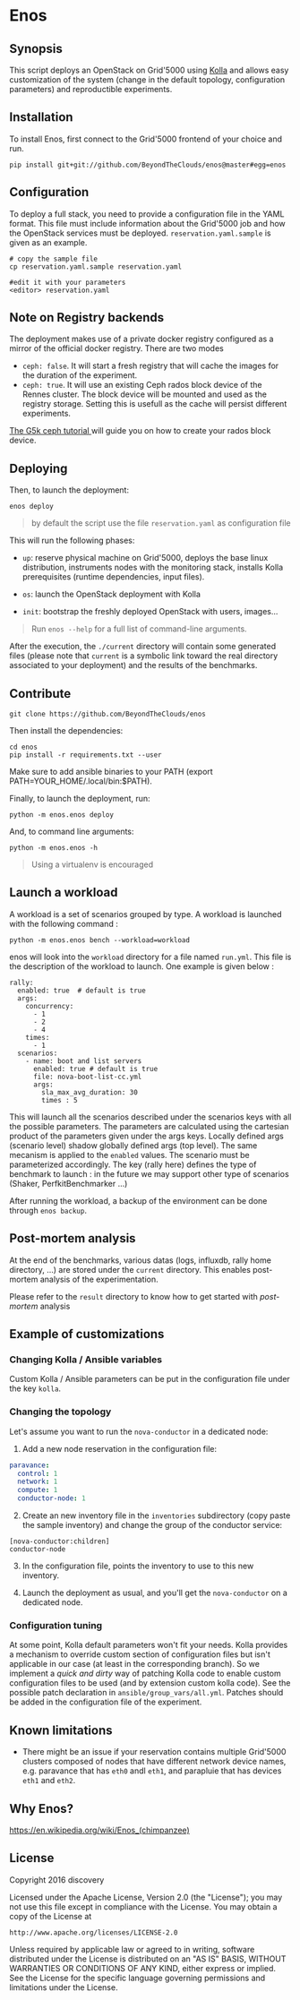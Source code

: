 # Enos

## Synopsis

This script deploys an OpenStack on Grid'5000 using
[Kolla](https://wiki.openstack.org/wiki/Kolla) and allows easy
customization of the system (change in the default topology,
configuration parameters) and reproductible experiments.

## Installation

To install Enos, first connect to the Grid'5000 frontend of your
choice and run.

```
pip install git+git://github.com/BeyondTheClouds/enos@master#egg=enos
```

## Configuration

To deploy a full stack, you need to provide a configuration file in the YAML
format. This file must include information about the Grid'5000 job and how the
OpenStack services must be deployed. `reservation.yaml.sample` is given as an
example.

```
# copy the sample file
cp reservation.yaml.sample reservation.yaml

#edit it with your parameters
<editor> reservation.yaml
```

## Note on Registry backends

The deployment makes use of a private docker registry configured as a
mirror of the official docker registry. There are two modes
* `ceph: false`. It will start a fresh registry that will cache the
  images for the duration of the experiment.
* `ceph: true`. It will use an existing Ceph rados block device of the
  Rennes cluster.
The block device will be mounted and used as the registry storage. Setting this
is usefull as the cache will persist different experiments.

[The G5k ceph tutorial ](https://www.grid5000.fr/mediawiki/index.php/Ceph) will
guide you on how to create your rados block device.


## Deploying

Then, to launch the deployment:
```
enos deploy
```

> by default the script use the file `reservation.yaml` as configuration file

This will run the following phases:

* `up`: reserve physical machine on Grid'5000, deploys the base linux
  distribution, instruments nodes with the monitoring stack, installs
  Kolla prerequisites (runtime dependencies, input files).

* `os`: launch the OpenStack deployment with Kolla

* `init`: bootstrap the freshly deployed OpenStack with users,
  images...


> Run `enos --help` for a full list of command-line arguments.

After the execution, the `./current` directory will contain some
generated files (please note that `current` is a symbolic link toward
the real directory associated to your deployment) and the results of
the benchmarks.


## Contribute

```
git clone https://github.com/BeyondTheClouds/enos
```

Then install the dependencies:

```
cd enos
pip install -r requirements.txt --user
```
Make sure to add ansible binaries to your PATH (export
PATH=YOUR_HOME/.local/bin:$PATH).

Finally, to launch the deployment, run:
```
python -m enos.enos deploy
```

And, to command line arguments:
```
python -m enos.enos -h
```

> Using a virtualenv is encouraged


## Launch a workload

A workload is a set of scenarios grouped by type.
A workload is launched with the following command :

```
python -m enos.enos bench --workload=workload
```

enos will look into the `workload` directory for a file named
`run.yml`. This file is the description of the workload to launch.
One example is given below :

```
rally:
  enabled: true  # default is true
  args:
    concurrency:
      - 1
      - 2
      - 4
    times:
      - 1
  scenarios:
    - name: boot and list servers
      enabled: true # default is true
      file: nova-boot-list-cc.yml
      args:
        sla_max_avg_duration: 30
        times : 5
```

This will launch all the scenarios described under the scenarios keys with all
the possible parameters. The parameters are calculated using the cartesian
product of the parameters given under the args keys. Locally defined args
(scenario level) shadow globally defined args (top level). The same mecanism is
applied to the `enabled` values.  The scenario must be parameterized
accordingly. The key (rally here) defines the type of benchmark to launch : in
the future we may support other type of scenarios (Shaker, PerfkitBenchmarker
...)

After running the workload, a backup of the environment can be done through
`enos backup`.

## Post-mortem analysis

At the end of the benchmarks, various datas (logs, influxdb, rally home
directory, ...) are stored under the `current` directory. This enables
post-mortem analysis of the experimentation.

Please refer to the `result` directory to know how to get started with
*post-mortem* analysis


## Example of customizations

### Changing Kolla / Ansible variables

Custom Kolla / Ansible parameters can be put in the configuration file
under the key `kolla`.

### Changing the topology

Let's assume you want to run the `nova-conductor` in a dedicated node:

1) Add a new node reservation in the configuration file:

```yaml
paravance:
  control: 1
  network: 1
  compute: 1
  conductor-node: 1
```

2) Create an new inventory file in the `inventories` subdirectory
(copy paste the sample inventory) and change the group of the
conductor service:

```
[nova-conductor:children]
conductor-node
```

3) In the configuration file, points the inventory to use to this new
inventory.

4) Launch the deployment as usual, and you'll get the `nova-conductor`
on a dedicated node.

### Configuration tuning

At some point, Kolla default parameters won't fit your needs. Kolla
provides a mechanism to override custom section of configuration files
but isn't applicable in our case (at least in the corresponding
branch). So we implement a *quick and dirty* way of patching Kolla
code to enable custom configuration files to be used (and by extension
custom kolla code). See the possible patch declaration in
`ansible/group_vars/all.yml`. Patches should be added in the
configuration file of the experiment.

## Known limitations

* There might be an issue if your reservation contains multiple Grid'5000
  clusters composed of nodes that have different network device names, e.g.
  paravance that has `eth0` andl `eth1`, and parapluie that has devices `eth1`
  and `eth2`.


## Why Enos?
https://en.wikipedia.org/wiki/Enos_(chimpanzee)


## License
Copyright 2016 discovery

Licensed under the Apache License, Version 2.0 (the "License");
you may not use this file except in compliance with the License.
You may obtain a copy of the License at

    http://www.apache.org/licenses/LICENSE-2.0

Unless required by applicable law or agreed to in writing, software
distributed under the License is distributed on an "AS IS" BASIS,
WITHOUT WARRANTIES OR CONDITIONS OF ANY KIND, either express or implied.
See the License for the specific language governing permissions and
limitations under the License.
